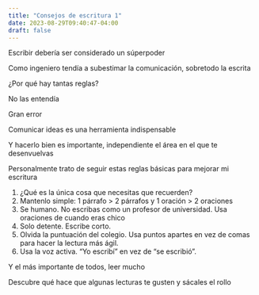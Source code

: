 ```yaml
---
title: "Consejos de escritura 1"
date: 2023-08-29T09:40:47-04:00
draft: false
---
```

Escribir debería ser considerado un súperpoder

Como ingeniero tendía a subestimar la comunicación, sobretodo la escrita

¿Por qué hay tantas reglas?

No las entendía

Gran error

Comunicar ideas es una herramienta indispensable

Y hacerlo bien es importante, independiente el área en el que te desenvuelvas

Personalmente trato de seguir estas reglas básicas para mejorar mi escritura

1. ¿Qué es la única cosa que necesitas que recuerden?
2. Mantenlo simple: 1 párrafo > 2 párrafos y 1 oración > 2 oraciones
3. Se humano. No escribas como un profesor de universidad. Usa oraciones de cuando eras chico
4. Solo detente. Escribe corto.
5. Olvida la puntuación del colegio. Usa puntos apartes en vez de comas para hacer la lectura más ágil.
6. Usa la voz activa. “Yo escribí” en vez de “se escribió”.

Y el más importante de todos, leer mucho

Descubre qué hace que algunas lecturas te gusten y sácales el rollo
